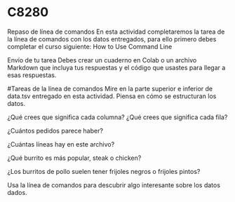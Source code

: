 # C8280

Repaso de línea de comandos
En esta actividad completaremos la tarea de la línea de comandos con los datos entregados, para ello primero debes completar el curso siguiente: How to Use Command Line

Envío de tu tarea
Debes crear un cuaderno en Colab o un archivo Markdown que incluya tus respuestas y el código que usastes para llegar a esas respuestas.

#Tareas de la línea de comandos
Mire en la parte superior e inferior de data.tsv entregado en esta actividad. Piensa en cómo se estructuran los datos. 

¿Qué crees que significa cada columna? ¿Qué crees que significa cada fila?


¿Cuántos pedidos parece haber?


¿Cuántas líneas hay en este archivo?


¿Qué burrito es más popular, steak o chicken?


¿Los burritos de pollo suelen tener frijoles negros o frijoles pintos?


Usa la línea de comandos para descubrir algo interesante sobre los datos dados.

